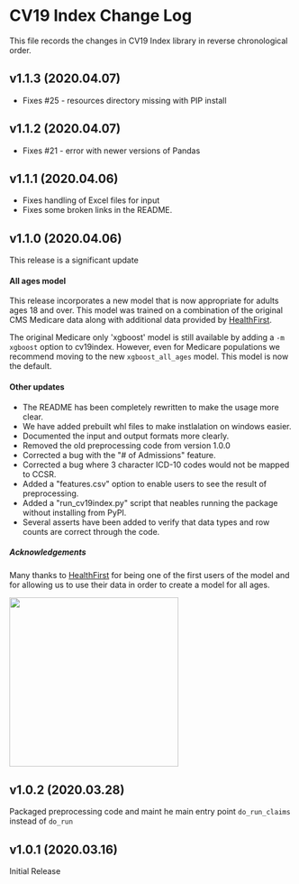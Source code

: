 CV19 Index Change Log
==================

This file records the changes in CV19 Index library in reverse chronological order.

## v1.1.3 (2020.04.07)

* Fixes #25 - resources directory missing with PIP install

## v1.1.2 (2020.04.07)

* Fixes #21 - error with newer versions of Pandas

## v1.1.1 (2020.04.06)

* Fixes handling of Excel files for input
* Fixes some broken links in the README.

## v1.1.0 (2020.04.06)
This release is a significant update 

#### All ages model

This release incorporates a new model that is now appropriate for adults ages 18 and over.  This model was trained on a combination of the original CMS Medicare data along with additional data provided by [HealthFirst](https://healthfirst.org/).  

The original Medicare only 'xgboost' model is still available by adding a `-m xgboost` option to cv19index.  However, even for Medicare populations we recommend moving to the new `xgboost_all_ages` model.  This model is now the default.  

#### Other updates

* The README has been completely rewritten to make the usage more clear.
* We have added prebuilt whl files to make instlalation on windows easier.
* Documented the input and output formats more clearly.
* Removed the old preprocessing code from version 1.0.0
* Corrected a bug with the "# of Admissions" feature.
* Corrected a bug where 3 character ICD-10 codes would not be mapped to CCSR.
* Added a "features.csv" option to enable users to see the result of preprocessing. 
* Added a "run_cv19index.py" script that neables running the package without installing from PyPI.
* Several asserts have been added to verify that data types and row counts are correct through the code.

##### Acknowledgements
Many thanks to [HealthFirst](https://healthfirst.org/) for being one of the first users of the model and for allowing us to use their data in order to create a model for all ages. 

<img src=https://healthfirst.org/wp-content/themes/healthfirst2019/assets/images/HealthfirstColorLogo-Tag.png width=300/>  


## v1.0.2 (2020.03.28)

Packaged preprocessing code and maint he main entry point `do_run_claims` instead of `do_run`
 

## v1.0.1 (2020.03.16)

Initial Release
